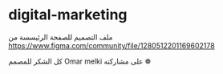 # digital-marketing

ملف التصميم للصفحة الرئيسسة من
https://www.figma.com/community/file/1280512201169602178

كل الشكر للمصمم Omar melki على مشاركته ❁
